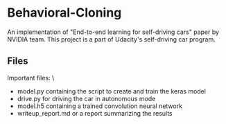 # Behavioral-Cloning
An implementation of "End-to-end learning for self-driving cars" paper by NVIDIA team. This project is a part of Udacity's self-driving car program.

## Files
Important files: \
* model.py containing the script to create and train the keras model
* drive.py for driving the car in autonomous mode
* model.h5 containing a trained convolution neural network 
* writeup_report.md or a report summarizing the results



